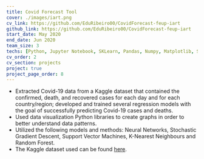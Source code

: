 ```yaml
---
title: Covid Forecast Tool
cover: ./images/iart.png
cv_link: https://github.com/EduRibeiro00/CovidForecast-feup-iart
github_link: https://github.com/EduRibeiro00/CovidForecast-feup-iart
start_date: May 2020
end_date: Jun 2020
team_size: 3
techs: [Python, Jupyter Notebook, SKLearn, Pandas, Numpy, Matplotlib, Seaborn, Kaggle datasets]
cv_order: 2
cv_section: projects
project: true
project_page_order: 8
---
```

* Extracted Covid-19 data from a Kaggle dataset that contained the confirmed, death, and recovered cases for each day and for each country/region; developed and trained several regression models with the goal of successfully predicting Covid-19 cases and deaths.
* Used data visualization Python libraries to create graphs in order to better understand data patterns.
* Utilized the following models and methods: Neural Networks, Stochastic Gradient Descent, Support Vector Machines, K-Nearest Neighbours and Random Forest.
* The Kaggle dataset used can be found [here](https://www.kaggle.com/imdevskp/corona-virus-report?select=covid_19_clean_complete.csv).
